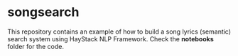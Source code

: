 # songsearch

This repository contains an example of how to build a song lyrics (semantic) search system using HayStack NLP Framework.
Check the **notebooks** folder for the code.
